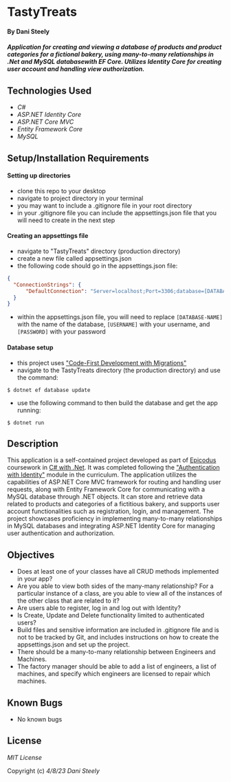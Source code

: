 # TastyTreats

#### By Dani Steely

#### _Application for creating and viewing a database of products and product categories for a fictional bakery, using many-to-many relationships in .Net and MySQL databasewith EF Core. Utilizes Identity Core for creating user account and handling view authorization._

## Technologies Used
* _C#_
* _ASP.NET Identity Core_
* _ASP.NET Core MVC_
* _Entity Framework Core_
* _MySQL_

## Setup/Installation Requirements
#### Setting up directories
* clone this repo to your desktop
* navigate to project directory in your terminal
* you may want to include a .gitignore file in your root directory
* in your .gitignore file you can include the appsettings.json file that you will need to create in the next step

#### Creating an appsettings file
* navigate to "TastyTreats" directory (production directory)
* create a new file called appsettings.json
* the following code should go in the appsettings.json file:
```json
{
  "ConnectionStrings": {
      "DefaultConnection": "Server=localhost;Port=3306;database=[DATABASE-NAME];uid=[USERNAME];pwd={PASSWORD};"
  }
}
```
* within the appsettings.json file, you will need to replace `[DATABASE-NAME]` with the name of the database, `[USERNAME]` with your username, and `[PASSWORD]` with your password

#### Database setup
* this project uses ["Code-First Development with Migrations"][Code-First Dev]
* navigate to the TastyTreats directory (the production directory) and use the command:

```
$ dotnet ef database update
```

* use the following command to then build the database and get the app running:

```
$ dotnet run
```

## Description

This application is a self-contained project developed as part of [Epicodus][Epicodus] coursework in [C# with .Net][C# course main]. It was completed following the ["Authentication with Identity"][C# chapter] module in the curriculum. The application utilizes the capabilities of ASP.NET Core MVC framework for routing and handling user requests, along with Entity Framework Core for communicating with a MySQL database through .NET objects. It can store and retrieve data related to products and categories of a fictitious bakery, and supports user account functionalities such as registration, login, and management. The project showcases proficiency in implementing many-to-many relationships in MySQL databases and integrating ASP.NET Identity Core for managing user authentication and authorization.

## Objectives
* Does at least one of your classes have all CRUD methods implemented in your app?
* Are you able to view both sides of the many-many relationship? For a particular instance of a class, are you able to view all of the instances of the other class that are related to it?
* Are users able to register, log in and log out with Identity?
* Is Create, Update and Delete functionality limited to authenticated users?
* Build files and sensitive information are included in .gitignore file and is not to be tracked by Git, and includes instructions on how to create the appsettings.json and set up the project.
* There should be a many-to-many relationship between Engineers and Machines.
* The factory manager should be able to add a list of engineers, a list of machines, and specify which engineers are licensed to repair which machines.

## Known Bugs
* No known bugs

## License

_MIT License_

Copyright (c) _4/8/23_ _Dani Steely_

[Epicodus]: https://www.epicodus.com/
[C# course main]: https://www.learnhowtoprogram.com/c-and-net-part-time
[C# chapter]: https://www.learnhowtoprogram.com/c-and-net-part-time/authentication-with-identity
[Code-First Dev]: https://www.learnhowtoprogram.com/c-and-net-part-time/many-to-many-relationships/code-first-development-and-migrations


